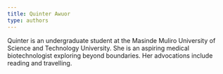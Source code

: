 ```yaml
---
title: Quinter Awuor
type: authors
---
```

Quinter is an undergraduate student at the Masinde Muliro University of Science and Technology University. She is an aspiring medical biotechnologist exploring beyond boundaries. Her advocations include reading and travelling. 
